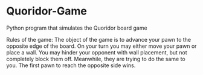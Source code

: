 # Quoridor-Game
Python program that simulates the Quoridor board game

Rules of the game:
The object of the game is to advance your pawn to the opposite edge of the board. On your turn you may 
either move your pawn or place a wall. You may hinder your opponent with wall placement, but not 
completely block them off. Meanwhile, they are trying to do the same to you. The first pawn to reach 
the opposite side wins.

